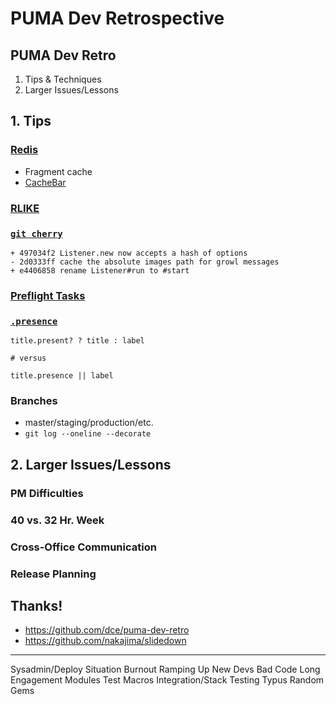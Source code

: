 PUMA Dev Retrospective
======================

## PUMA Dev Retro

  1. Tips &amp; Techniques
  2. Larger Issues/Lessons

## 1. Tips

### [Redis][]

  * Fragment cache
  * [CacheBar][]

[redis]: http://redis.io/
[cachebar]: https://github.com/vigetlabs/cachebar

### [RLIKE][] 

[rlike]: http://dev.mysql.com/doc/refman/5.0/en/regexp.html

### [`git cherry`][cherry]

    + 497034f2 Listener.new now accepts a hash of options
    - 2d0333ff cache the absolute images path for growl messages
    + e4406858 rename Listener#run to #start

[cherry]: http://www.kernel.org/pub/software/scm/git/docs/git-cherry.html

### [Preflight Tasks][preflight]

[preflight]: http://www.viget.com/extend/testing-your-codes-text/

### [`.presence`][presence]

    title.present? ? title : label

    # versus

    title.presence || label

[presence]: http://rubyquicktips.com/post/9247085311/directly-access-an-object-if-its-present

### Branches

  * master/staging/production/etc.
  * `git log --oneline --decorate`

## 2. Larger Issues/Lessons

### PM Difficulties

### 40 vs. 32 Hr. Week

### Cross-Office Communication

### Release Planning

## Thanks!

  * <https://github.com/dce/puma-dev-retro>
  * <https://github.com/nakajima/slidedown>

* * *

Sysadmin/Deploy Situation
Burnout
Ramping Up New Devs
Bad Code
Long Engagement
Modules
Test Macros
Integration/Stack Testing
Typus
Random Gems
